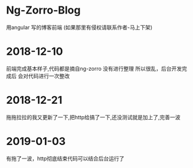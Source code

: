 # Ng-Zorro-Blog
用angular 写的博客前端   (如果那里有侵权请联系作者-马上下架)

# 2018-12-10 
前端完成基本样子,代码都是摘自ng-zorro 没有进行整理 所以很乱，后台开发完成后 会对代码进行一次整改


# 2018-12-21 
拖拖拉拉的我又更新了一下,把http给搞了一下,还没测试就是加上了,完善一波


# 2019-01-03
有拖了一波，http彻底结束代码可以结合后台运行了
